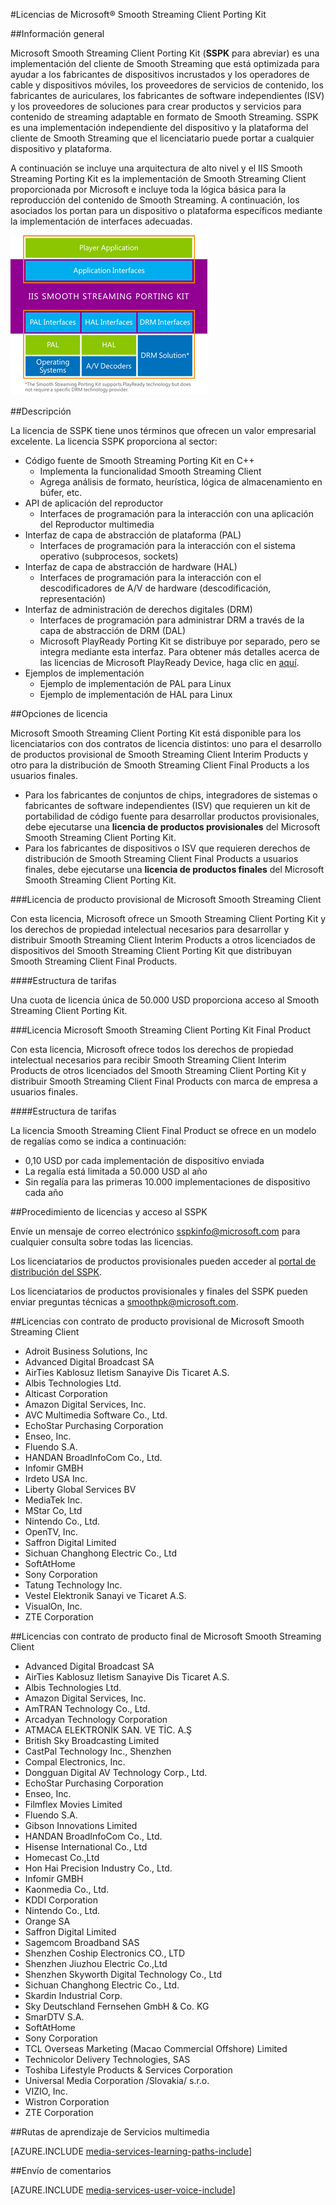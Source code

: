 <properties 
	pageTitle="Licencias de Microsoft® Smooth Streaming Client Porting Kit" 
	description="Más información sobre cómo obtener licencias de Microsoft® Smooth Streaming Client Porting Kit." 
	services="media-services" 
	documentationCenter="" 
	authors="xpouyat,vsood" 
	manager="erikre" 
	editor=""/>

<tags 
	ms.service="media-services" 
	ms.workload="media" 
	ms.tgt_pltfrm="na" 
	ms.devlang="na" 
	ms.topic="article" 
	ms.date="06/22/2016"  
	ms.author="xpouyat"/>

#Licencias de Microsoft® Smooth Streaming Client Porting Kit

##Información general

Microsoft Smooth Streaming Client Porting Kit (**SSPK** para abreviar) es una implementación del cliente de Smooth Streaming que está optimizada para ayudar a los fabricantes de dispositivos incrustados y los operadores de cable y dispositivos móviles, los proveedores de servicios de contenido, los fabricantes de auriculares, los fabricantes de software independientes (ISV) y los proveedores de soluciones para crear productos y servicios para contenido de streaming adaptable en formato de Smooth Streaming. SSPK es una implementación independiente del dispositivo y la plataforma del cliente de Smooth Streaming que el licenciatario puede portar a cualquier dispositivo y plataforma.

A continuación se incluye una arquitectura de alto nivel y el IIS Smooth Streaming Porting Kit es la implementación de Smooth Streaming Client proporcionada por Microsoft e incluye toda la lógica básica para la reproducción del contenido de Smooth Streaming. A continuación, los asociados los portan para un dispositivo o plataforma específicos mediante la implementación de interfaces adecuadas.

![SSPK](./media/media-services-sspk/sspk-arch.png)

##Descripción

La licencia de SSPK tiene unos términos que ofrecen un valor empresarial excelente. La licencia SSPK proporciona al sector:

- Código fuente de Smooth Streaming Porting Kit en C++
  - Implementa la funcionalidad Smooth Streaming Client
  - Agrega análisis de formato, heurística, lógica de almacenamiento en búfer, etc.
- API de aplicación del reproductor
  -	Interfaces de programación para la interacción con una aplicación del Reproductor multimedia
- Interfaz de capa de abstracción de plataforma (PAL)
  -	Interfaces de programación para la interacción con el sistema operativo (subprocesos, sockets)
- Interfaz de capa de abstracción de hardware (HAL)
  -	Interfaces de programación para la interacción con el descodificadores de A/V de hardware (descodificación, representación)
- Interfaz de administración de derechos digitales (DRM)
  -	Interfaces de programación para administrar DRM a través de la capa de abstracción de DRM (DAL)
  -	Microsoft PlayReady Porting Kit se distribuye por separado, pero se integra mediante esta interfaz. Para obtener más detalles acerca de las licencias de Microsoft PlayReady Device, haga clic en [aquí](http://www.microsoft.com/playready/licensing/device_technology.mspx#pddipdl).
- Ejemplos de implementación
  -	Ejemplo de implementación de PAL para Linux
  -	Ejemplo de implementación de HAL para Linux

##Opciones de licencia

Microsoft Smooth Streaming Client Porting Kit está disponible para los licenciatarios con dos contratos de licencia distintos: uno para el desarrollo de productos provisional de Smooth Streaming Client Interim Products y otro para la distribución de Smooth Streaming Client Final Products a los usuarios finales.
 
- Para los fabricantes de conjuntos de chips, integradores de sistemas o fabricantes de software independientes (ISV) que requieren un kit de portabilidad de código fuente para desarrollar productos provisionales, debe ejecutarse una **licencia de productos provisionales** del Microsoft Smooth Streaming Client Porting Kit.
- Para los fabricantes de dispositivos o ISV que requieren derechos de distribución de Smooth Streaming Client Final Products a usuarios finales, debe ejecutarse una **licencia de productos finales** del Microsoft Smooth Streaming Client Porting Kit.

###Licencia de producto provisional de Microsoft Smooth Streaming Client

Con esta licencia, Microsoft ofrece un Smooth Streaming Client Porting Kit y los derechos de propiedad intelectual necesarios para desarrollar y distribuir Smooth Streaming Client Interim Products a otros licenciados de dispositivos del Smooth Streaming Client Porting Kit que distribuyan Smooth Streaming Client Final Products.

####Estructura de tarifas

Una cuota de licencia única de 50.000 USD proporciona acceso al Smooth Streaming Client Porting Kit.

###Licencia Microsoft Smooth Streaming Client Porting Kit Final Product

Con esta licencia, Microsoft ofrece todos los derechos de propiedad intelectual necesarios para recibir Smooth Streaming Client Interim Products de otros licenciados del Smooth Streaming Client Porting Kit y distribuir Smooth Streaming Client Final Products con marca de empresa a usuarios finales.

####Estructura de tarifas

La licencia Smooth Streaming Client Final Product se ofrece en un modelo de regalías como se indica a continuación:

- 0,10 USD por cada implementación de dispositivo enviada
- La regalía está limitada a 50.000 USD al año
- Sin regalía para las primeras 10.000 implementaciones de dispositivo cada año

##Procedimiento de licencias y acceso al SSPK

Envíe un mensaje de correo electrónico [sspkinfo@microsoft.com](mailto:sspkinfo@microsoft.com) para cualquier consulta sobre todas las licencias.

Los licenciatarios de productos provisionales pueden acceder al [portal de distribución del SSPK](https://microsoft.sharepoint.com/teams/SSPKDOWNLOAD/).

Los licenciatarios de productos provisionales y finales del SSPK pueden enviar preguntas técnicas a [smoothpk@microsoft.com](mailto:smoothpk@microsoft.com).

##Licencias con contrato de producto provisional de Microsoft Smooth Streaming Client

- Adroit Business Solutions, Inc
- Advanced Digital Broadcast SA
- AirTies Kablosuz Iletism Sanayive Dis Ticaret A.S.
- Albis Technologies Ltd.
- Alticast Corporation
- Amazon Digital Services, Inc.
- AVC Multimedia Software Co., Ltd.
- EchoStar Purchasing Corporation
- Enseo, Inc.
- Fluendo S.A.
- HANDAN BroadInfoCom Co., Ltd.
- Infomir GMBH
- Irdeto USA Inc.
- Liberty Global Services BV
- MediaTek Inc.
- MStar Co, Ltd
- Nintendo Co., Ltd.
- OpenTV, Inc.
- Saffron Digital Limited
- Sichuan Changhong Electric Co., Ltd
- SoftAtHome
- Sony Corporation
- Tatung Technology Inc.
- Vestel Elektronik Sanayi ve Ticaret A.S.
- VisualOn, Inc.
- ZTE Corporation

##Licencias con contrato de producto final de Microsoft Smooth Streaming Client

- Advanced Digital Broadcast SA
- AirTies Kablosuz Iletism Sanayive Dis Ticaret A.S.
- Albis Technologies Ltd.
- Amazon Digital Services, Inc.
- AmTRAN Technology Co., Ltd.
- Arcadyan Technology Corporation
- ATMACA ELEKTRONİK SAN. VE TİC. A.Ş
- British Sky Broadcasting Limited
- CastPal Technology Inc., Shenzhen
- Compal Electronics, Inc.
- Dongguan Digital AV Technology Corp., Ltd.
- EchoStar Purchasing Corporation
- Enseo, Inc.
- Filmflex Movies Limited
- Fluendo S.A.
- Gibson Innovations Limited
- HANDAN BroadInfoCom Co., Ltd.
- Hisense International Co., Ltd
- Homecast Co.,Ltd
- Hon Hai Precision Industry Co., Ltd.
- Infomir GMBH
- Kaonmedia Co., Ltd.
- KDDI Corporation
- Nintendo Co., Ltd.
- Orange SA
- Saffron Digital Limited
- Sagemcom Broadband SAS
- Shenzhen Coship Electronics CO., LTD
- Shenzhen Jiuzhou Electric Co.,Ltd
- Shenzhen Skyworth Digital Technology Co., Ltd
- Sichuan Changhong Electric Co., Ltd.
- Skardin Industrial Corp.
- Sky Deutschland Fernsehen GmbH & Co. KG
- SmarDTV S.A.
- SoftAtHome
- Sony Corporation
- TCL Overseas Marketing (Macao Commercial Offshore) Limited
- Technicolor Delivery Technologies, SAS
- Toshiba Lifestyle Products & Services Corporation
- Universal Media Corporation /Slovakia/ s.r.o.
- VIZIO, Inc.
- Wistron Corporation
- ZTE Corporation

##Rutas de aprendizaje de Servicios multimedia

[AZURE.INCLUDE [media-services-learning-paths-include](../../includes/media-services-learning-paths-include.md)]

##Envío de comentarios

[AZURE.INCLUDE [media-services-user-voice-include](../../includes/media-services-user-voice-include.md)]

<!---HONumber=AcomDC_0629_2016-->